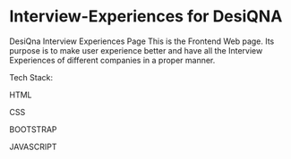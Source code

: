 # Interview-Experiences for DesiQNA

DesiQna Interview Experiences Page This is the Frontend Web page. Its purpose is to make user experience better and have all the Interview Experiences of different companies in a proper manner.

Tech Stack:

HTML

CSS

BOOTSTRAP

JAVASCRIPT
